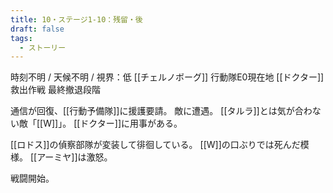 ```yaml
---
title: 10・ステージ1-10：残留・後
draft: false
tags:
  - ストーリー
---
```

時刻不明 / 天候不明 / 視界：低
[[チェルノボーグ]] 行動隊E0現在地
[[ドクター]]救出作戦 最終撤退段階

通信が回復、[[行動予備隊]]に援護要請。
敵に遭遇。
[[タルラ]]とは気が合わない敵「[[W]]」。
[[ドクター]]に用事がある。

[[ロドス]]の偵察部隊が変装して徘徊している。
[[W]]の口ぶりでは死んだ模様。
[[アーミヤ]]は激怒。

戦闘開始。